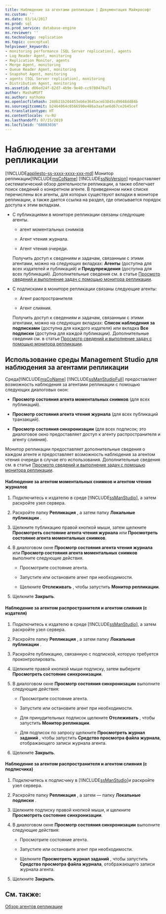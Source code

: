 ```yaml
---
title: Наблюдение за агентами репликации | Документация Майкрософт
ms.custom: ''
ms.date: 03/14/2017
ms.prod: sql
ms.prod_service: database-engine
ms.reviewer: ''
ms.technology: replication
ms.topic: conceptual
helpviewer_keywords:
- monitoring performance [SQL Server replication], agents
- Log Reader Agent, monitoring
- Replication Monitor, agents
- Merge Agent, monitoring
- Queue Reader Agent, monitoring
- Snapshot Agent, monitoring
- agents [SQL Server replication], monitoring
- Distribution Agent, monitoring
ms.assetid: d06ed24f-82d7-4b9e-9e40-cc9780476a71
author: MashaMSFT
ms.author: mathoma
ms.openlocfilehash: 240b21b204453eb6e3645aceb3045cd9048dd84b
ms.sourcegitcommit: b2464064c0566590e486a3aafae6d67ce2645cef
ms.translationtype: HT
ms.contentlocale: ru-RU
ms.lasthandoff: 07/15/2019
ms.locfileid: "68083036"
---
```

# <a name="monitor-replication-agents"></a>Наблюдение за агентами репликации
[!INCLUDE[appliesto-ss-xxxx-xxxx-xxx-md](../../../includes/appliesto-ss-xxxx-xxxx-xxx-md.md)]
  Монитор репликации[!INCLUDE[msCoName](../../../includes/msconame-md.md)] [!INCLUDE[ssNoVersion](../../../includes/ssnoversion-md.md)] предоставляет систематический обзор деятельности репликации, а также облегчает поиск сведений о конкретном агенте. В приведенном ниже списке перечислены все агенты, для которых существуют вкладки в мониторе репликации, а также дается ссылка на раздел, где описывается порядок доступа к этим вкладкам.  
  
-   С публикациями в мониторе репликации связаны следующие агенты.  
  
    -   агент моментальных снимков  
  
    -   Агент чтения журнала.  
  
    -   Агент чтения очереди.  
  
     Получить доступ к сведениям и задачам, связанным с этими агентами, можно на следующих вкладках: **Агенты** (доступна для всех издателей и публикаций) и **Предупреждения** (доступна для всех публикаций). Дополнительные сведения см. в статье [Просмотр сведений и выполнение задач с помощью монитора репликации](../../../relational-databases/replication/monitor/view-information-and-perform-tasks-replication-monitor.md).  
  
-   С подписками в мониторе репликации связаны следующие агенты:  
  
    -   Агент распространителя  
  
    -   Агент слияния.  
  
     Получить доступ к сведениям и задачам, связанным с этими агентами, можно на следующих вкладках: **Список наблюдения за подписками** (доступна для каждого издателя) или вкладка **Все подписки** (доступна для каждой публикации). Дополнительные сведения см. в статье [Просмотр сведений и выполнение задач с помощью монитора репликации](../../../relational-databases/replication/monitor/view-information-and-perform-tasks-replication-monitor.md).  
  
## <a name="using-sql-server-management-studio-to-monitor-replication-agents"></a>Использование среды Management Studio для наблюдения за агентами репликации  
 Среда[!INCLUDE[msCoName](../../../includes/msconame-md.md)] [!INCLUDE[ssManStudioFull](../../../includes/ssmanstudiofull-md.md)] предоставляет возможность наблюдения за агентами репликации с помощью следующих диалоговых окон:  
  
-   **Просмотр состояния агента моментальных снимков** (для всех публикаций).  
  
-   **Просмотр состояния агента чтения журнала** (для всех публикаций транзакций).  
  
-   **Просмотр состояния синхронизации** (для всех подписок; это диалоговое окно предоставляет доступ к агенту распространителя и агенту слияния).  
  
 Монитор репликации предоставляет дополнительные сведения о каждом агенте и предоставляет возможность наблюдения за агентом чтения очереди в случае его использования. Дополнительные сведения см. в статье [Просмотр сведений и выполнение задач с помощью монитора репликации](../../../relational-databases/replication/monitor/view-information-and-perform-tasks-replication-monitor.md).
  
#### <a name="to-monitor-the-snapshot-agent-and-log-reader-agent"></a>Наблюдение за агентом моментальных снимков и агентом чтения журналов  
  
1.  Подключитесь к издателю в среде [!INCLUDE[ssManStudio](../../../includes/ssmanstudio-md.md)], а затем раскройте узел сервера.  
  
2.  Раскройте папку **Репликация** , а затем папку **Локальные публикации** .  
  
3.  Щелкните публикацию правой кнопкой мыши, затем щелкните **Просмотреть состояние агента чтения журнала** или **Просмотреть состояние агента моментальных снимков**.  
  
4.  В диалоговом окне **Просмотр состояния агента чтения журнала** или **Просмотр состояния агента моментальных снимков** выполните следующие действия.  
  
    -   Просмотрите состояние агента.  
  
    -   Запустите или остановите агент при необходимости.  
  
    -   Щелкните **Отслеживать** , чтобы запустить **Монитор репликации**.  
  
5.  Щелкните **Закрыть**.  
  
#### <a name="to-monitor-the-distribution-agent-and-merge-agent-from-the-publisher"></a>Наблюдение за агентом распространителя и агентом слияния (с издателя)  
  
1.  Подключитесь к издателю в среде [!INCLUDE[ssManStudio](../../../includes/ssmanstudio-md.md)], а затем раскройте узел сервера.  
  
2.  Раскройте папку **Репликация** , а затем папку **Локальные публикации** .  
  
3.  Раскройте публикацию, связанную с подпиской, которую требуется проконтролировать.  
  
4.  Щелкните правой кнопкой мыши подписку, затем выберите **Просмотреть состояние синхронизации**.  
  
5.  В диалоговом окне **Просмотр состояния синхронизации** выполните следующие действия:  
  
    -   Просмотрите состояние агента.  
  
    -   Запустите или остановите агент при необходимости.  
  
    -   Для принудительных подписок щелкните **Отслеживать** , чтобы запустить **Монитор репликации**.  
  
    -   Для подписок по запросу щелкните **Просмотреть журнал заданий** , чтобы запустить **Средство просмотра файла журнала**, отображающего записи журнала агента.  
  
6.  Щелкните **Закрыть**.  
  
#### <a name="to-monitor-the-distribution-agent-and-merge-agent-from-the-subscriber"></a>Наблюдение за агентом распространителя и агентом слияния (с подписчика)  
  
1.  Подключитесь к подписчику в [!INCLUDE[ssManStudio](../../../includes/ssmanstudio-md.md)]и раскройте узел сервера.  
  
2.  Раскройте папку **Репликация** , а затем — папку **Локальные подписки** .  
  
3.  Щелкните подписку правой кнопкой мыши, и щелкните **Просмотреть состояние синхронизации**.  
  
4.  В диалоговом окне **Просмотр состояния синхронизации** выполните следующие действия:  
  
    -   Просмотрите состояние агента.  
  
    -   Запустите или остановите агент при необходимости.  
  
    -   Щелкните **Просмотреть журнал заданий** , чтобы запустить **Средство просмотра файла журнала**, отображающего записи журнала агента.  
  
5.  Щелкните **Закрыть**.  
  
## <a name="see-also"></a>См. также:  
 [Обзор агентов репликации](../../../relational-databases/replication/agents/replication-agents-overview.md)  
  
  
